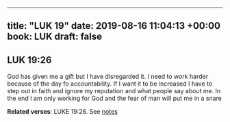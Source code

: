 
---
title: "LUK 19"
date: 2019-08-16 11:04:13 +00:00
book: LUK
draft: false
---

## LUK 19:26

God has given me a gift but I have disregarded it. I need to work harder because of the day fo accountability. If I want it to be increased I have to step out in faith and ignore my reputation and what people say about me. In the end I am only working for God and the fear of man will put me in a snare

**Related verses**: LUKE 19:26. See [notes](https://my.bible.com/notes/3232109306816749757)

